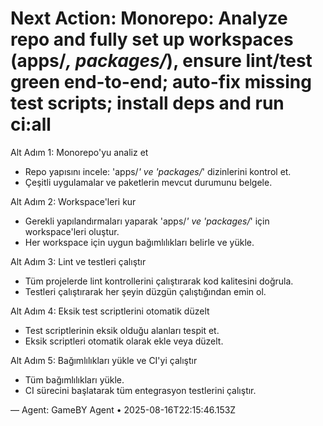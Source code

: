 # Next Action: Monorepo: Analyze repo and fully set up workspaces (apps/*, packages/*), ensure lint/test green end-to-end; auto-fix missing test scripts; install deps and run ci:all

Alt Adım 1: Monorepo'yu analiz et
- Repo yapısını incele: 'apps/*' ve 'packages/*' dizinlerini kontrol et.
- Çeşitli uygulamalar ve paketlerin mevcut durumunu belgele.

Alt Adım 2: Workspace'leri kur
- Gerekli yapılandırmaları yaparak 'apps/*' ve 'packages/*' için workspace'leri oluştur.
- Her workspace için uygun bağımlılıkları belirle ve yükle.

Alt Adım 3: Lint ve testleri çalıştır
- Tüm projelerde lint kontrollerini çalıştırarak kod kalitesini doğrula.
- Testleri çalıştırarak her şeyin düzgün çalıştığından emin ol.

Alt Adım 4: Eksik test scriptlerini otomatik düzelt
- Test scriptlerinin eksik olduğu alanları tespit et.
- Eksik scriptleri otomatik olarak ekle veya düzelt.

Alt Adım 5: Bağımlılıkları yükle ve CI'yi çalıştır
- Tüm bağımlılıkları yükle.
- CI sürecini başlatarak tüm entegrasyon testlerini çalıştır.

— Agent: GameBY Agent • 2025-08-16T22:15:46.153Z

